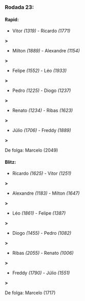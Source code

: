 ### Rodada 23:

#### Rapid:

* Vitor *(1319)*     -     Ricardo *(1771)*

 **>** 
* Milton *(1889)*     -     Alexandre *(1154)*

 **>** 
* Felipe *(1552)*     -     Léo *(1933)*

 **>** 
* Pedro *(1225)*     -     Diogo *(1237)*

 **>** 
* Renato *(1234)*     -     Ribas *(1623)*

 **>** 
* Júlio *(1706)*     -     Freddy *(1889)*

 **>** 

De folga: Marcelo (2049)

#### Blitz:

* Ricardo *(1625)*     -     Vitor *(1251)*

 **>** 
* Alexandre *(1183)*     -     Milton *(1647)*

 **>** 
* Léo *(1861)*     -     Felipe *(1387)*

 **>** 
* Diogo *(1455)*     -     Pedro *(1082)*

 **>** 
* Ribas *(2055)*     -     Renato *(1006)*

 **>** 
* Freddy *(1790)*     -     Júlio *(1551)*

 **>** 

De folga: Marcelo (1717)

